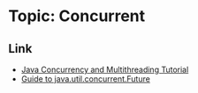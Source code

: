 # Topic: Concurrent

## Link

- [Java Concurrency and Multithreading Tutorial](http://tutorials.jenkov.com/java-concurrency/index.html)
- [Guide to java.util.concurrent.Future](https://www.baeldung.com/java-future)